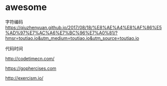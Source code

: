 # awesome

字符编码
https://qiuzhenyuan.github.io/2017/08/18/%E8%AE%A4%E8%AF%86%E5%AD%97%E7%AC%A6%E7%BC%96%E7%A0%81/?hmsr=toutiao.io&utm_medium=toutiao.io&utm_source=toutiao.io


代码时间

http://codetimecn.com/

https://gophercises.com


http://exercism.io/
